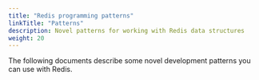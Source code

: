 ```yaml
---
title: "Redis programming patterns"
linkTitle: "Patterns"
description: Novel patterns for working with Redis data structures
weight: 20
---
```


The following documents describe some novel development patterns you can use with Redis.

